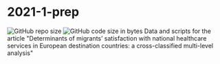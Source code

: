 # 2021-1-prep
![GitHub repo size](https://img.shields.io/github/repo-size/cgmoreh/2021-1-prep) ![GitHub code size in bytes](https://img.shields.io/github/languages/code-size/cgmoreh/2021-1-prep) 
Data and scripts for the article "Determinants of migrants’ satisfaction with national healthcare services in European destination countries: a cross-classified multi-level analysis"
